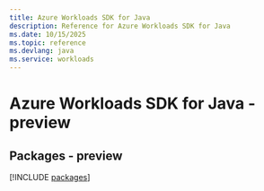 ```yaml
---
title: Azure Workloads SDK for Java
description: Reference for Azure Workloads SDK for Java
ms.date: 10/15/2025
ms.topic: reference
ms.devlang: java
ms.service: workloads
---
```

# Azure Workloads SDK for Java - preview
## Packages - preview
[!INCLUDE [packages](workloads-index.md)]